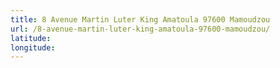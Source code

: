```yaml
---
title: 8 Avenue Martin Luter King Amatoula 97600 Mamoudzou
url: /8-avenue-martin-luter-king-amatoula-97600-mamoudzou/
latitude: 
longitude: 
---
```

